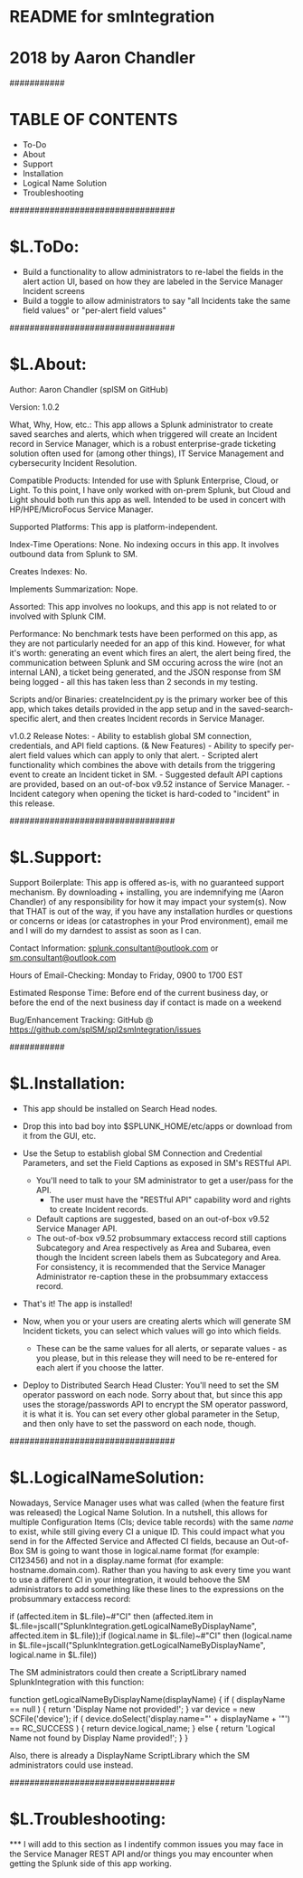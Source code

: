 
# README for smIntegration
# 2018 by Aaron Chandler



###########




# TABLE OF CONTENTS

- To-Do
- About
- Support
- Installation
- Logical Name Solution
- Troubleshooting



#################################



# $L.ToDo:

- Build a functionality to allow administrators to re-label the fields in the alert action UI, based on
  how they are labeled in the Service Manager Incident screens
- Build a toggle to allow administrators to say "all Incidents take the same field values" or "per-alert
  field values"



#################################



# $L.About:

Author:                   Aaron Chandler (splSM on GitHub)

Version:                  1.0.2

What, Why, How, etc.:     This app allows a Splunk administrator to create saved searches and alerts, which
                          when triggered will create an Incident record in Service Manager, which is a robust
                          enterprise-grade ticketing solution often used for (among other things), IT Service
                          Management and cybersecurity Incident Resolution.

Compatible Products:      Intended for use with Splunk Enterprise, Cloud, or Light. To this point, I have
                          only worked with on-prem Splunk, but Cloud and Light should both run this app
                          as well. Intended to be used in concert with HP/HPE/MicroFocus Service Manager.

Supported Platforms:      This app is platform-independent.

Index-Time Operations:    None. No indexing occurs in this app. It involves outbound data from Splunk to SM.

Creates Indexes:          No.

Implements Summarization: Nope.

Assorted:                 This app involves no lookups, and this app is not related to or involved with Splunk CIM.

Performance:              No benchmark tests have been performed on this app, as they are not particularly
                          needed for an app of this kind. However, for what it's worth: generating an event
                          which fires an alert, the alert being fired, the communication between Splunk and SM
                          occuring across the wire (not an internal LAN), a ticket being generated, and the JSON
                          response from SM being logged - all this has taken less than 2 seconds in my testing.

Scripts and/or Binaries:  createIncident.py is the primary worker bee of this app, which takes details
                          provided in the app setup and in the saved-search-specific alert, and then creates
                          Incident records in Service Manager.

v1.0.2 Release Notes:     - Ability to establish global SM connection, credentials, and API field captions.
    (& New Features)      - Ability to specify per-alert field values which can apply to only that alert.
                          - Scripted alert functionality which combines the above with details from the triggering
                            event to create an Incident ticket in SM.
                          - Suggested default API captions are provided, based on an out-of-box v9.52 instance
                            of Service Manager.
                          - Incident category when opening the ticket is hard-coded to "incident" in this release.



#################################



# $L.Support:

Support Boilerplate:      This app is offered as-is, with no guaranteed support mechanism. By downloading + installing,
                          you are indemnifying me (Aaron Chandler) of any responsibility for how it may impact your
                          system(s). Now that THAT is out of the way, if you have any installation hurdles or questions
                          or concerns or ideas (or catastrophes in your Prod environment), email me and I will do my
                          darndest to assist as soon as I can.

Contact Information:      splunk.consultant@outlook.com or sm.consultant@outlook.com

Hours of Email-Checking:  Monday to Friday, 0900 to 1700 EST

Estimated Response Time:  Before end of the current business day, or before the end of the next business day if
                          contact is made on a weekend

Bug/Enhancement Tracking: GitHub @ https://github.com/splSM/spl2smIntegration/issues



###########



# $L.Installation:

- This app should be installed on Search Head nodes.
- Drop this into bad boy into $SPLUNK_HOME/etc/apps or download from it from the GUI, etc.
- Use the Setup to establish global SM Connection and Credential Parameters, and set the
  Field Captions as exposed in SM's RESTful API.
  - You'll need to talk to your SM administrator to get a user/pass for the API.
    - The user must have the "RESTful API" capability word and rights to create Incident records.
  - Default captions are suggested, based on an out-of-box v9.52 Service Manager API.
  - The out-of-box v9.52 probsummary extaccess record still captions Subcategory and
    Area respectively as Area and Subarea, even though the Incident screen labels them
    as Subcategory and Area. For consistency, it is recommended that the Service Manager
    Administrator re-caption these in the probsummary extaccess record.
- That's it! The app is installed!
- Now, when you or your users are creating alerts which will generate SM Incident
  tickets, you can select which values will go into which fields.
  - These can be the same values for all alerts, or separate values - as you please, but in
    this release they will need to be re-entered for each alert if you choose the latter.

- Deploy to Distributed Search Head Cluster:
  You'll need to set the SM operator password on each node. Sorry about that, but since this
  app uses the storage/passwords API to encrypt the SM operator password, it is what it is.
  You can set every other global parameter in the Setup, and then only have to set the
  password on each node, though.



#################################



# $L.LogicalNameSolution:

Nowadays, Service Manager uses what was called (when the feature first was released) the Logical
Name Solution. In a nutshell, this allows for multiple Configuration Items (CIs; device table
records) with the same *name* to exist, while still giving every CI a unique ID. This could impact
what you send in for the Affected Service and Affected CI fields, because an Out-of-Box SM is
going to want those in logical.name format (for example: CI123456) and not in a display.name format
(for example: hostname.domain.com). Rather than you having to ask every time you want to use a
different CI in your integration, it would behoove the SM administrators to add something like these
lines to the expressions on the probsummary extaccess record:

if (affected.item in $L.file)~#"CI" then (affected.item in $L.file=jscall("SplunkIntegration.getLogicalNameByDisplayName", affected.item in $L.file));if (logical.name in $L.file)~#"CI" then (logical.name in $L.file=jscall("SplunkIntegration.getLogicalNameByDisplayName", logical.name in $L.file)) 

The SM administrators could then create a ScriptLibrary named SplunkIntegration with this function:

function getLogicalNameByDisplayName(displayName) {
   if ( displayName == null ) { return 'Display Name not provided!'; }
   var device = new SCFile('device');
   if ( device.doSelect('display.name="' + displayName + '"') == RC_SUCCESS ) { return device.logical_name; }
   else { return 'Logical Name not found by Display Name provided!'; }
}

Also, there is already a DisplayName ScriptLibrary which the SM administrators could use instead.



#################################



# $L.Troubleshooting:

*** I will add to this section as I indentify common issues you may face in the Service Manager
    REST API and/or things you may encounter when getting the Splunk side of this app working.

